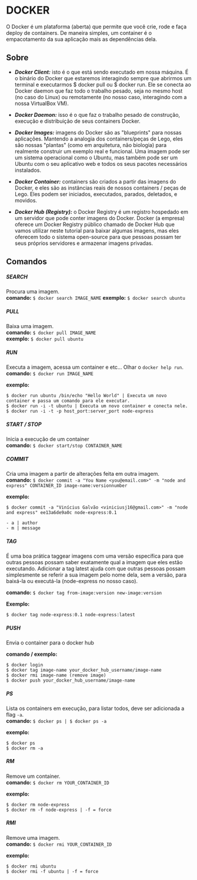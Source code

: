 # DOCKER

O Docker é um plataforma (aberta) que permite que você crie, rode e faça deploy de containers. De maneira simples, um container é o empacotamento da sua aplicação mais as dependências dela.

## Sobre

- ***Docker Client:*** isto é o que está sendo executado em nossa máquina. É o binário do Docker que estaremos interagindo sempre que abrirmos um terminal e executarmos $ docker pull ou $ docker run. Ele se conecta ao Docker daemon que faz todo o trabalho pesado, seja no mesmo host (no caso do Linux) ou remotamente (no nosso caso, interagindo com a nossa VirtualBox VM).

- ***Docker Daemon:*** isso é o que faz o trabalho pesado de construção, execução e distribuição de seus containers Docker.

- ***Docker Images:*** imagens do Docker são as "blueprints" para nossas aplicações. Mantendo a analogia dos containers/peças de Lego, eles são nossas "plantas" (como em arquitetura, não biologia) para realmente construir um exemplo real e funcional. Uma imagem pode ser um sistema operacional como o Ubuntu, mas também pode ser um Ubuntu com o seu aplicativo web e todos os seus pacotes necessários instalados.

- ***Docker Container:*** containers são criados a partir das imagens do Docker, e eles são as instâncias reais de nossos containers / peças de Lego. Eles podem ser iniciados, executados, parados, deletados, e movidos.

- ***Docker Hub (Registry):*** o Docker Registry é um registro hospedado em um servidor que pode conter imagens do Docker. Docker (a empresa) oferece um Docker Registry público chamado de Docker Hub que vamos utilizar neste tutorial para baixar algumas imagens, mas eles oferecem todo o sistema open-source para que pessoas possam ter seus próprios servidores e armazenar imagens privadas.

## Comandos

##### SEARCH #####
Procura uma imagem.  
**comando:** `$ docker search IMAGE_NAME`
**exemplo:** `$ docker search ubuntu`

##### PULL #####
Baixa uma imagem.  
**comando:** `$ docker pull IMAGE_NAME`  
**exemplo:** `$ docker pull ubuntu`

##### RUN #####
Executa a imagem, acessa um container e etc... Olhar o `docker help run`.  
**comando:** `$ docker run IMAGE_NAME`

**exemplo:**

```
$ docker run ubuntu /bin/echo "Hello World" | Executa um novo container e passa um comando para ele executar.
$ docker run -i -t ubuntu | Executa um novo container e conecta nele.
$ docker run -i -t -p host_port:server_port node-express
```

##### START / STOP #####  
Inicia a execução de um container  
**comando:** `$ docker start/stop CONTAINER_NAME`

##### COMMIT #####  
Cria uma imagem a partir de alterações feita em outra imagem.  
**comando:** `$ docker commit -a "You Name <you@email.com>" -m "node and express" CONTAINER_ID image-name:versionnumber`

**exemplo:**

```
$ docker commit -a "Vinícius Galvão <viniciusj16@gmail.com>" -m "node and express" ee13a6de9a0c node-express:0.1

- a | author
- m | message
```

##### TAG #####  
É uma boa prática taggear imagens com uma versão específica para que outras pessoas possam saber exatamente qual a imagem que eles estão executando. Adicionar a tag latest ajuda com que outras pessoas possam simplesmente se referir a sua imagem pelo nome dela, sem a versão, para baixá-la ou executá-la (node-express no nosso caso).

**comando:** `$ docker tag from-image:version new-image:version`

**Exemplo:**

```
$ docker tag node-express:0.1 node-express:latest
```

##### PUSH #####  
Envia o container para o docker hub

**comando / exemplo:**
```
$ docker login
$ docker tag image-name your_docker_hub_username/image-name
$ docker rmi image-name (remove image)
$ docker push your_docker_hub_username/image-name
```

##### PS #####
Lista os containers em execução, para listar todos, deve ser adicionada a flag `-a`.  
**comando:** `$ docker ps | $ docker ps -a`

**exemplo:**

```
$ docker ps
$ docker rm -a
```

##### RM #####  
Remove um container.  
**comando:** `$ docker rm YOUR_CONTAINER_ID`

**exemplo:**

```
$ docker rm node-express
$ docker rm -f node-express | -f = force
```

##### RMI #####  
Remove uma imagem.  
**comando:** `$ docker rmi YOUR_CONTAINER_ID`

**exemplo:**

```
$ docker rmi ubuntu
$ docker rmi -f ubuntu | -f = force
```
